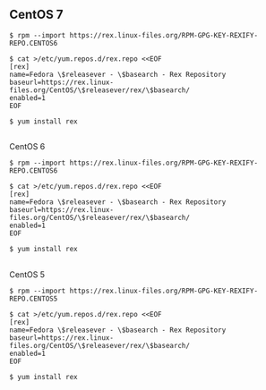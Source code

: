 CentOS 7
--------

<span class="admin_snippet" data-pitahaya-block="block_id:bash_code"></span>

    $ rpm --import https://rex.linux-files.org/RPM-GPG-KEY-REXIFY-REPO.CENTOS6

    $ cat >/etc/yum.repos.d/rex.repo <<EOF
    [rex]
    name=Fedora \$releasever - \$basearch - Rex Repository
    baseurl=https://rex.linux-files.org/CentOS/\$releasever/rex/\$basearch/
    enabled=1
    EOF

    $ yum install rex

<span class="admin_snippet" data-pitahaya-block="block_id:bash_code"></span>
----------------------------------------------------------------------------

CentOS 6

<span class="admin_snippet" data-pitahaya-block="block_id:bash_code"></span>

<span class="admin_snippet" data-pitahaya-block="block_id:bash_code"></span>

    $ rpm --import https://rex.linux-files.org/RPM-GPG-KEY-REXIFY-REPO.CENTOS6

    $ cat >/etc/yum.repos.d/rex.repo <<EOF
    [rex]
    name=Fedora \$releasever - \$basearch - Rex Repository
    baseurl=https://rex.linux-files.org/CentOS/\$releasever/rex/\$basearch/
    enabled=1
    EOF

    $ yum install rex

<span class="admin_snippet" data-pitahaya-block="block_id:bash_code"></span>
----------------------------------------------------------------------------

CentOS 5

<span class="admin_snippet" data-pitahaya-block="block_id:bash_code"></span>

<span class="admin_snippet" data-pitahaya-block="block_id:bash_code"></span>

<span class="admin_snippet" data-pitahaya-block="block_id:bash_code"></span>

    $ rpm --import https://rex.linux-files.org/RPM-GPG-KEY-REXIFY-REPO.CENTOS5

    $ cat >/etc/yum.repos.d/rex.repo <<EOF
    [rex]
    name=Fedora \$releasever - \$basearch - Rex Repository
    baseurl=https://rex.linux-files.org/CentOS/\$releasever/rex/\$basearch/
    enabled=1
    EOF

    $ yum install rex

